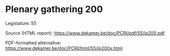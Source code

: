 # Plenary gathering 200

Legislature: 55

Source (HTML report): https://www.dekamer.be/doc/PCRI/pdf/55/ip200.pdf

PDF-formatted alternative: https://www.dekamer.be/doc/PCRI/html/55/ip200x.html

